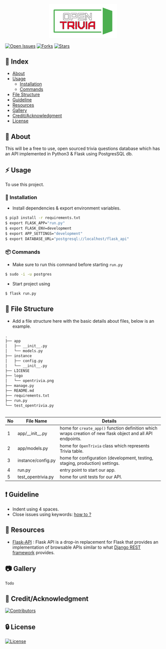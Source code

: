 <p align="center">
  <img src="./logo/opentrivia.png" width="220">
</p>

[![Open Issues](https://img.shields.io/github/issues/code-monk08/opentrivia?style=for-the-badge)](https://github.com/code-monk08/opentrivia/issues) [![Forks](https://img.shields.io/github/forks/code-monk08/opentrivia?style=for-the-badge)](https://github.com/code-monk08/opentrivia/network/members) [![Stars](https://img.shields.io/github/stars/code-monk08/opentrivia?style=for-the-badge)](https://github.com/code-monk08/opentrivia/stargazers) 


## :ledger: Index

- [About](#beginner-about)
- [Usage](#zap-usage)
  - [Installation](#electric_plug-installation)
  - [Commands](#package-commands)
- [File Structure](#file_folder-file-structure)
- [Guideline](#exclamation-guideline)  
- [Resources](#page_facing_up-resources)
- [Gallery](#camera-gallery)
- [Credit/Acknowledgment](#star2-creditacknowledgment)
- [License](#lock-license)

##  :beginner: About
This will be a free to use, open sourced trivia questions database which has an API implemented in Python3 & Flask using PostgresSQL db.

## :zap: Usage
To use this project.

###  :electric_plug: Installation
- Install dependencies & export environment variables.

```bash
$ pip3 install -r requirements.txt
$ export FLASK_APP="run.py"
$ export FLASK_ENV=development
$ export APP_SETTINGS="development"
$ export DATABASE_URL="postgresql://localhost/flask_api"
```
###  :package: Commands
- Make sure to run this command before starting ```run.py```
```bash
$ sudo -i -u postgres
```
- Start project using
```bash
$ flask run.py
```

##  :file_folder: File Structure
- Add a file structure here with the basic details about files, below is an example.

```
.
├── app
│   ├── __init__.py
│   └── models.py
├── instance
│   ├── config.py
│   └── __init__.py
├── LICENSE
├── logo
│   └── opentrivia.png
├── manage.py
├── README.md
├── requirements.txt
├── run.py
└── test_opentrivia.py


```

| No | File Name | Details 
|----|------------|-------|
| 1  | app\/\_\_init\_\_.py | home for `create_app()` function definition which wraps creation of new flask object and all API endpoints.
| 2  | app\/models.py | home for `OpenTrivia` class which represents Trivia table.
| 3  | instance\/config.py | home for configuration (development, testing, staging, production) settings. 
| 4  | run.py | entry point to start our app.
| 5  | test_opentrivia.py | home for unit tests for our API.

##  :exclamation: Guideline
- Indent using  4 spaces.
- Close issues using keywords: [how to ?](https://help.github.com/en/articles/closing-issues-using-keywords)

##  :page_facing_up: Resources
- [Flask-API](http://www.flaskapi.org/) : Flask API is a drop-in replacement for Flask that provides an implementation of browsable APIs similar to what [Django REST framework](http://www.django-rest-framework.org) provides.

##  :camera: Gallery
`Todo`

## :star2: Credit/Acknowledgment
[![Contributors](https://img.shields.io/github/contributors/code-monk08/opentrivia?style=for-the-badge)](https://github.com/code-monk08/opentrivia/graphs/contributors)

##  :lock: License
[![License](https://img.shields.io/github/license/code-monk08/opentrivia?style=for-the-badge)](https://github.com/code-monk08/opentrivia/blob/master/LICENSE)
